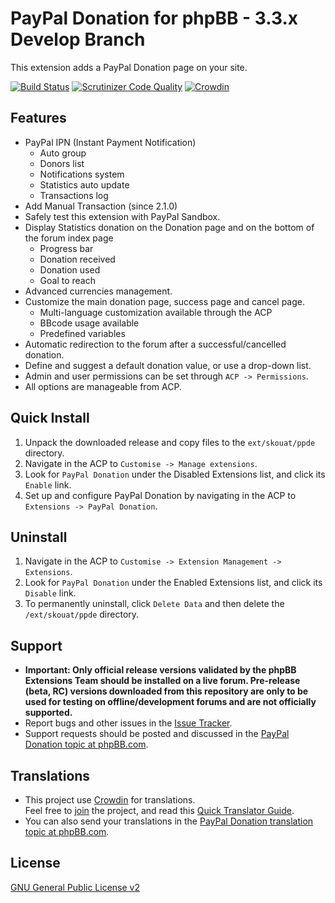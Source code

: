 # PayPal Donation for phpBB - 3.3.x Develop Branch
This extension adds a PayPal Donation page on your site.

[![Build Status](https://travis-ci.org/Skouat/ext_paypal_donation.svg?branch=develop-3.3.x)](https://travis-ci.org/Skouat/ext_paypal_donation) [![Scrutinizer Code Quality](https://scrutinizer-ci.com/g/Skouat/ext_paypal_donation/badges/quality-score.png?b=develop-3.3.x)](https://scrutinizer-ci.com/g/Skouat/ext_paypal_donation/?branch=develop-3.3.x) [![Crowdin](https://badges.crowdin.net/skouat-ppde/localized.svg)](https://crowdin.com/project/skouat-ppde)

## Features
  * PayPal IPN (Instant Payment Notification)
    * Auto group
    * Donors list
    * Notifications system
    * Statistics auto update
    * Transactions log
  * Add Manual Transaction (since 2.1.0)
  * Safely test this extension with PayPal Sandbox.
  * Display Statistics donation on the Donation page and on the bottom of the forum index page
    * Progress bar
    * Donation received
    * Donation used
    * Goal to reach
  * Advanced currencies management.
  * Customize the main donation page, success page and cancel page.
    * Multi-language customization available through the ACP
    * BBcode usage available
    * Predefined variables
  * Automatic redirection to the forum after a successful/cancelled donation.
  * Define and suggest a default donation value, or use a drop-down list.
  * Admin and user permissions can be set through `ACP -> Permissions`.
  * All options are manageable from ACP.

## Quick Install
  1. Unpack the downloaded release and copy files to the `ext/skouat/ppde` directory.
  2. Navigate in the ACP to `Customise -> Manage extensions`.
  3. Look for `PayPal Donation` under the Disabled Extensions list, and click its `Enable` link.
  4. Set up and configure PayPal Donation by navigating in the ACP to `Extensions -> PayPal Donation`.

## Uninstall
  1. Navigate in the ACP to `Customise -> Extension Management -> Extensions`.
  2. Look for `PayPal Donation` under the Enabled Extensions list, and click its `Disable` link.
  3. To permanently uninstall, click `Delete Data` and then delete the `/ext/skouat/ppde` directory.

## Support
  * **Important: Only official release versions validated by the phpBB Extensions Team should be installed on a live forum. Pre-release (beta, RC) versions downloaded from this repository are only to be used for testing on offline/development forums and are not officially supported.**
  * Report bugs and other issues in the [Issue Tracker](https://github.com/Skouat/ext_paypal_donation/issues).
  * Support requests should be posted and discussed in the [PayPal Donation topic at phpBB.com](https://www.phpbb.com/community/viewtopic.php?f=456&t=2358616).

## Translations
  * This project use [Crowdin](https://crwd.in/skouat-ppde) for translations.  
    Feel free to [join](https://crwd.in/skouat-ppde) the project, and read this [Quick Translator Guide](https://github.com/Skouat/ext_paypal_donation/blob/develop-3.2.x/docs/crowdin.md).
  * You can also send your translations in the [PayPal Donation translation topic at phpBB.com](https://www.phpbb.com/customise/db/extension/paypal_donation_extension/support/topic/216046).

## License
[GNU General Public License v2](https://opensource.org/licenses/GPL-2.0)
